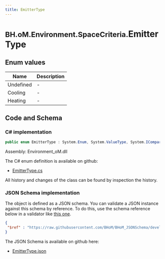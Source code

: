 ```yaml
---
title: EmitterType
---
```


# <small>BH.oM.Environment.SpaceCriteria.</small>**EmitterType**



## Enum values

| Name            | Description                                                    |
|-----------------|----------------------------------------------------------------|
| Undefined |  -  |
| Cooling |  -  |
| Heating |  -  |


## Code and Schema

### C# implementation

``` C# title="C#"
public enum EmitterType : System.Enum, System.ValueType, System.IComparable, System.ISpanFormattable, System.IFormattable, System.IConvertible
```

Assembly: Environment_oM.dll

The C# enum definition is available on github:

- [EmitterType.cs](https://github.com/BHoM/BHoM/blob/develop/Environment_oM/SpaceCriteria\Enums\EmitterType.cs)

All history and changes of the class can be found by inspection the history.
### JSON Schema implementation

The object is defined as a JSON schema. You can validate a JSON instance against this schema by reference. To do this, use the schema reference below in a validator like [this one](https://www.jsonschemavalidator.net/).

``` json title="JSON Schema"
{
 "$ref" : "https://raw.githubusercontent.com/BHoM/BHoM_JSONSchema/develop/Environment_oM/SpaceCriteria/EmitterType.json"
}
```

The JSON Schema is available on github here:

- [EmitterType.json](https://github.com/BHoM/BHoM_JSONSchema/blob/develop/Environment_oM/SpaceCriteria/EmitterType.json)
